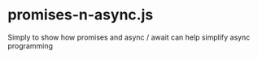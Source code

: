 # promises-n-async.js
Simply to show how promises and async / await can help simplify async programming
